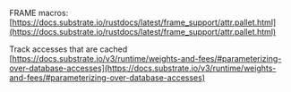 FRAME macros: [https://docs.substrate.io/rustdocs/latest/frame_support/attr.pallet.html](https://docs.substrate.io/rustdocs/latest/frame_support/attr.pallet.html)

Track accesses that are cached [https://docs.substrate.io/v3/runtime/weights-and-fees/#parameterizing-over-database-accesses](https://docs.substrate.io/v3/runtime/weights-and-fees/#parameterizing-over-database-accesses)